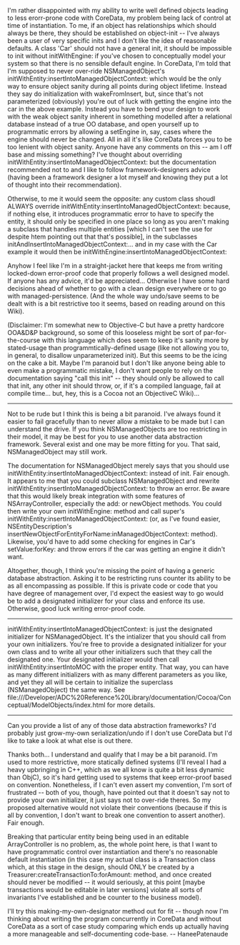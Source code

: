 I'm rather disappointed with my ability to write well defined objects leading to less erorr-prone code with CoreData, my problem being lack of control at time of instantiation. To me, if an object has relationships which should always be there, they should be established on object-init -- I've always been a user of very specific inits and I don't like the idea of reasonable defaults. A class 'Car' should not have a general init, it should be impossible to init without initWithEngine: if you've chosen to conceptually model your system so that there is no sensible default engine. In CoreData, I'm told that I'm supposed to never over-ride NSManagedObject's initWithEntity:insertIntoManagedObjectContext: which would be the only way to ensure object sanity during all points during object lifetime. Instead they say do initialization with wakeFromInsert, but, since that's not parameterized (obviously) you're out of luck with getting the engine into the car in the above example. Instead you have to bend your design to work with the weak object sanity inherent in something modelled after a relational database instead of a true OO database, and open yourself up to programmatic errors by allowing a setEngine in, say, cases where the engine should never be changed. All in all it's like CoreData forces you to be too lenient with object sanity. Anyone have any comments on this -- am I off base and missing something? I've thought about overriding initWithEntity:insertIntoManagedObjectContext: but the documentation recommended not to and I like to follow framework-designers advice (having been a framework designer a lot myself and knowing they put a lot of thought into their recommendation).

Otherwise, to me it would seem the opposite: any custom class shoudl ALWAYS override initWithEntity:insertIntoManagedObjectContext: because, if nothing else, it introduces programmatic error to have to specify the entity, it should only be specified in one place so long as you aren't making a subclass that handles multiple entities [which I can't see the use for despite htem pointing out that that's possible], in the subclasses initAndInsertIntoManagedObjectContext:... and in my case with the Car example it would then be initWithEngine:insertIntoManagedObjectContext:

Anyhow I feel like I'm in a straight-jacket here that keeps me from writing locked-down error-proof code that properly follows a well designed model. If anyone has any advice, it'd be appreciated... Otherwise I have some hard decisions ahead of whether to go with a clean design everywhere or to go with managed-persistence. (And the whole way undo/save seems to be dealt with is a bit restrictive too it seems, based on reading around on this Wiki).

(Disclaimer: I'm somewhat new to Objective-C but have a pretty hardcore OOA&D&P background, so some of this looseless might be sort of par-for-the-course with this language which does seem to keep it's sanity more by stated-usage than programmtically-defined usage (like not allowing you to, in general, to disallow unparameterized init). But this seems to be the icing on the cake a bit. Maybe I'm paranoid but I don't like anyone being able to even make a programmatic mistake, I don't want people to rely on the documentation saying "call this init" -- they should only be allowed to call that init, any other init should throw, or, if it's a compiled language, fail at compile time... but, hey, this is a Cocoa not an ObjectiveC Wiki)...

----

Not to be rude but I think this is being a bit paranoid.  I've always found it easier to fail gracefully than to never allow a mistake to be made but I can understand the drive.  If you think NSManagedObjects are too restricting in their model, it may be best for you to use another data abstraction framework.  Several exist and one may be more fitting for you.  That said, NSManagedObject may still work.

The documentation for NSManagedObject merely says that you should use initWithEntity:insertIntoManagedObjectContext: instead of init.  Fair enough.  It appears to me that you could subclass NSManagedObject and rewrite initWithEntity:insertIntoManagedObjectContext: to throw an error.  Be aware that this would likely break integration with some features of NSArrayController, especially the add: or newObject methods.  You could then write your own initWithEngine: method and call super's initWithEntity:insertIntoManagedObjectContext: (or, as I've found easier, NSEntityDescription's insertNewObjectForEntityForName:inManagedObjectContext: method).  Likewise, you'd have to add some checking for engines in Car's setValue:forKey: and throw errors if the car was getting an engine it didn't want.

Altogether, though, I think you're missing the point of having a generic database abstraction.  Asking it to be restricting runs counter its ability to be as all encompassing as possible.  If this is private code or code that you have degree of management over, I'd expect the easiest way to go would be to add a designated initializer for your class and enforce its use.  Otherwise, good luck writing error-proof code.

----

initWithEntity:insertIntoManagedObjectContext: is just the designated initializer for NSManagedObject. It's the intializer that you should call from your own initializers. You're free to provide a designated initializer for your own class and to write all your other initializers such that they call the designated one. Your designated initializer would then call initWithEntity:insertIntoMOC with the proper entity. That way, you can have as many different initializers with as many different parameters as  you like, and yet they all will be certain to initialize the superclass (NSManagedObject) the same way. See file:///Developer/ADC%20Reference%20Library/documentation/Cocoa/Conceptual/ModelObjects/index.html for more details.

----

Can you provide a list of any of those data abstraction frameworks? I'd probably just grow-my-own serialization/undo if I don't use CoreData but I'd like to take a look at what else is out there.

Thanks both... I understand and qualify that I may be a bit paranoid. I'm used to more restrictive, more statically defined systems (I'll reveal I had a heavy upbringing in C++, which as we all know is quite a bit less dynamic than ObjC), so it's hard getting used to systems that keep error-proof based on convention. Nonetheless, if I can't even assert my convention, I'm sort of frustrated -- both of you, though, have pointed out that it doesn't say not to provide your own initializer, it just says not to over-ride theres. So my proposed alternative would not violate their conventions (because if this is all by convention, I don't want to break one convention to assert another). Fair enough.

Breaking that particular entity being being used in an editable ArrayController is no problem, as, the whole point here, is that I want to have programmatic control over instantiation and there's no reasonable default instantiation (in this case my actual class is a Transaction class which, at this stage in the design, should ONLY be created by a Treasurer:createTransactionTo:forAmount: method, and once created should never be modified -- it would seriously, at this point [maybe transactions would be editable in later versions] violate all sorts of invariants I've established and be counter to the business model).

I'll try this making-my-own-designator method out for fit -- though now I'm thinking about writing the program concurrently in CoreData and without CoreData as a sort of case study comparing which ends up actually having a more manageable and self-documenting code-base. -- HaneePatenaude
